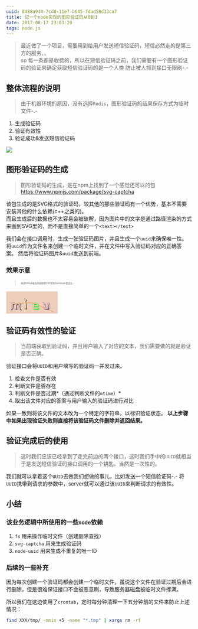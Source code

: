```yaml
---
uuid: 8488a940-7cd0-11e7-b645-fdad58d33ca7
title: 记一个node实现的图形验证码从0到1
date: 2017-08-17 23:03:29
tags: node.js
---
```


> 最近做了一个项目，需要用到给用户发送短信验证码，短信必然走的是第三方的服务。。  
> so 每一条都是收费的，所以在短信验证码之前，我们需要有一个图形验证码的验证来确定获取短信验证码的是一个人类
> 防止被人抓到接口无限刷-.-  

<!-- more -->

## 整体流程的说明

> 由于机器环境的原因，没有选择`Redis`，图形验证码的结果保存方式为临时文件-.-  

1. 生成验证码
2. 验证有效性
3. 验证成功&发送短信验证码

![](/images/generator-captcha/screenshot-1.png)

## 图形验证码的生成

> 图形验证码的生成，是在npm上找到了一个感觉还可以的包 https://www.npmjs.com/package/svg-captcha

该包生成的是SVG格式的验证码，较其他的那些验证码有一个优势，基本不需要安装其他的什么依赖(c++之类的)。  
而且生成后的数据也不太容易会被破解，因为图片中的文字是通过路径渲染的方式来画到SVG里的，而不是直接简单的一个`<text></text>`

我们会在接口调用时，生成一张验证码图片，并且生成一个`uuid`来确保唯一性。
将`uuid`作为文件名来创建一个临时文件，并在文件中写入验证码对应的正确答案。
然后将验证码图片&`uuid`发送到前端。

### 效果示意

> <span style="  font-size: 12px;transform: scale(.5, .5);display: inline-block;transform-origin: left center;">希望GitHub能支持直接把SVG写到markdown里边去-.-</span>

<svg xmlns="http://www.w3.org/2000/svg" width="140" height="60"><rect width="100%" height="100%" fill="#ecceba"></rect><path d="M16 35 C85 28,57 26,128 55" stroke="#e78e36" fill="none"></path><path fill="#795770" d="M33.85 35.76L33.83 35.74L33.78 35.69Q34.04 35.42 34.00 34.97L34.00 34.98L33.98 34.95Q33.85 34.50 33.53 34.30L33.47 34.24L33.40 34.16Q32.67 33.60 31.73 33.77L31.69 33.72L31.67 33.71Q30.61 33.78 28.85 34.96L28.89 35.00L28.78 34.89Q27.32 35.92 27.32 37.19L27.34 37.20L27.44 37.31Q27.29 38.50 27.29 42.05L27.32 42.08L27.39 42.15Q27.36 44.90 27.53 47.06L27.50 47.03L27.50 47.03Q25.59 46.96 25.59 46.96L25.60 46.97L25.54 46.91Q24.54 46.93 23.77 47.01L23.85 47.09L23.87 47.11Q24.26 44.36 24.34 41.96L24.24 41.86L24.24 41.85Q24.41 36.89 23.72 35.50L23.77 35.55L23.76 35.54Q23.50 34.95 22.89 34.63L22.86 34.60L22.99 34.73Q21.95 33.81 20.28 33.69L20.37 33.78L20.33 33.74Q18.26 33.59 17.69 35.30L17.60 35.22L17.58 35.20Q17.47 35.78 17.59 36.31L17.55 36.27L17.58 36.30Q18.26 39.22 17.89 42.19L17.98 42.29L17.91 42.21Q17.65 45.30 16.14 47.91L16.00 47.76L16.01 47.78Q14.99 48.02 12.75 48.47L12.84 48.57L12.75 48.47Q15.46 45.03 15.46 40.42L15.38 40.34L15.38 40.33Q15.31 33.98 10.98 29.45L11.04 29.51L11.02 29.49Q11.82 29.80 12.84 30.04L12.94 30.15L14.68 30.46L14.69 30.47Q15.22 31.16 16.16 32.96L16.28 33.08L16.14 32.93Q16.29 30.89 18.91 30.85L19.03 30.97L18.95 30.89Q19.25 30.99 20.31 31.07L20.27 31.03L20.29 31.05Q25.63 31.37 26.85 34.39L26.84 34.38L26.82 34.36Q28.56 31.41 33.95 30.84L33.99 30.88L33.96 30.85Q34.81 30.77 35.75 30.89L35.82 30.96L35.68 30.82Q38.03 31.01 37.87 32.68L38.04 32.85L38.00 32.81Q37.93 33.52 37.65 34.34L37.58 34.27L37.58 34.27Q36.11 37.53 36.35 41.32L36.23 41.20L36.34 41.31Q36.59 45.07 38.63 48.09L38.54 48.00L38.60 48.06Q36.71 47.59 34.75 47.35L34.84 47.44L34.78 47.38Q33.43 44.60 33.23 41.62L33.34 41.74L33.29 41.68Q33.17 38.71 33.86 35.77ZM34.50 47.75L34.67 47.92L34.55 47.80Q35.29 47.85 36.72 48.05L36.76 48.09L36.81 48.14Q37.36 48.90 38.58 50.41L38.48 50.30L38.53 50.35Q41.67 50.96 43.91 51.65L43.99 51.74L44.04 51.79Q38.50 47.42 38.21 40.45L38.24 40.48L38.34 40.57Q38.26 38.33 38.91 36.29L38.85 36.23L38.85 36.23Q39.09 35.29 39.09 34.52L39.15 34.57L39.01 34.43Q39.11 33.56 38.46 32.95L38.39 32.88L38.48 32.93L38.44 32.89Q38.40 32.23 38.32 31.70L38.47 31.86L38.46 31.84Q38.33 31.27 37.84 30.98L37.89 31.03L37.70 30.84Q37.13 30.48 36.19 30.43L36.13 30.38L36.19 30.44Q33.20 30.38 30.34 31.40L30.35 31.40L30.28 31.33Q28.15 32.06 26.88 33.56L26.86 33.55L26.96 33.64Q25.20 30.91 20.02 30.54L19.95 30.46L20.05 30.57Q19.30 30.51 18.85 30.51L18.82 30.48L18.81 30.47Q16.62 30.48 15.97 31.83L15.89 31.75L16.03 31.89Q15.65 31.31 14.92 30.16L14.97 30.22L14.97 30.22Q12.22 29.55 10.10 28.85L10.06 28.82L10.11 28.87Q15.05 33.52 15.05 40.25L15.19 40.39L15.21 40.41Q15.05 45.31 12.00 49.02L11.97 49.00L12.14 49.17Q12.62 49.00 13.15 48.92L13.03 48.80L14.11 48.65L14.17 48.71Q13.27 49.69 12.09 51.00L12.15 51.06L12.13 51.04Q13.99 50.82 17.33 50.16L17.20 50.03L17.36 50.19Q20.20 45.77 20.20 40.51L20.20 40.50L20.17 40.48Q20.04 39.49 19.96 38.59L20.04 38.67L20.02 38.66Q19.97 37.87 21.03 37.01L21.13 37.11L21.06 37.09L20.93 36.96Q21.60 36.48 22.86 36.36L22.95 36.45L22.82 36.32Q23.45 36.50 23.78 36.50L23.69 36.41L23.86 36.79L23.84 36.76Q24.11 39.64 23.98 42.17L24.01 42.20L23.91 42.10Q23.85 44.61 23.32 47.46L23.36 47.50L23.24 47.38Q24.39 47.43 24.39 47.43L24.38 47.42L24.37 47.41Q26.02 47.51 25.65 47.51L25.49 47.34L25.58 47.43Q25.61 48.00 25.57 48.49L25.52 48.43L25.46 48.38Q25.47 48.92 25.47 49.45L25.47 49.45L28.22 49.55L28.12 49.44Q29.56 49.54 30.91 49.62L30.81 49.53L30.86 49.57Q29.30 45.69 29.51 39.33L29.49 39.31L29.43 39.26Q29.38 37.98 30.65 37.17L30.83 37.35L30.73 37.25Q31.80 36.49 33.15 36.28L33.16 36.30L33.32 36.13L33.42 36.23Q32.96 38.30 32.96 40.42L32.86 40.32L33.02 40.47Q32.85 44.35 34.48 47.73ZM28.61 35.42L28.92 35.48L28.69 35.62L28.71 35.52Z"></path><path fill="#717150" d="M50.73 30.14L50.59 30.00L50.64 30.05Q51.63 30.47 53.75 30.47L53.76 30.48L53.80 38.19L53.71 38.10Q53.81 42.72 53.93 45.82L53.92 45.81L53.90 45.79Q53.58 45.71 53.17 45.71L53.04 45.59L53.16 45.71Q51.61 45.70 50.06 47.13L49.97 47.04L50.10 47.17Q50.78 38.84 50.58 29.99ZM50.65 24.35L49.47 21.53L49.58 21.64Q51.12 20.41 51.90 19.39L51.82 19.31L51.94 19.44Q53.07 21.43 54.58 23.22L54.54 23.18L54.52 23.16Q53.79 24.92 52.32 27.20L52.12 27.01L52.28 27.16Q51.29 25.81 50.68 24.38L50.76 24.46ZM49.35 47.93L49.49 48.07L49.40 47.98Q50.44 46.77 51.78 46.24L51.81 46.27L51.92 46.38Q51.86 47.05 51.74 48.52L51.67 48.45L51.63 48.42Q52.48 48.28 53.17 48.28L53.20 48.32L53.24 48.35Q55.54 48.29 57.05 50.41L56.97 50.33L57.13 50.49Q55.76 42.59 55.84 31.70L55.85 31.71L55.81 31.67Q54.99 31.87 54.09 31.99L54.03 31.93L54.10 30.00L54.13 30.03Q52.99 30.11 52.13 30.03L52.00 29.90L52.16 30.06Q51.11 29.83 50.18 29.30L50.34 29.46L50.35 29.47Q50.47 31.63 50.47 33.83L50.32 33.68L50.46 33.83Q50.46 41.37 49.52 48.10ZM52.23 27.77L52.28 27.82L52.35 27.47L52.46 27.26L52.47 27.27Q53.01 28.21 54.11 29.80L54.04 29.74L54.04 29.73Q55.53 27.27 56.96 23.48L56.92 23.44L57.00 23.52Q55.99 22.63 54.32 20.92L54.25 20.85L54.37 20.98Q54.05 20.97 53.76 21.46L53.76 21.46L53.87 21.57Q52.85 20.23 51.87 18.68L51.81 18.61L51.81 18.61Q50.35 20.46 49.08 20.83L49.06 20.80L49.08 20.82Q50.18 24.45 52.14 27.68Z"></path><path fill="#2ee52e" d="M78.81 33.88L78.84 33.91L78.80 33.87Q75.88 33.97 75.06 36.38L74.97 36.28L75.06 36.37Q74.69 37.02 74.57 37.72L74.70 37.85L74.57 37.71Q77.41 37.98 79.16 37.98L79.09 37.92L79.15 37.98Q80.83 37.90 83.60 37.78L83.75 37.92L83.61 37.78Q83.51 35.97 82.00 34.83L82.11 34.94L82.07 34.90Q80.66 33.81 78.74 33.81ZM78.86 47.31L78.82 47.27L78.89 47.34Q74.31 47.29 72.93 45.78L72.94 45.79L72.96 45.81Q72.00 44.33 71.84 40.82L71.82 40.80L71.81 40.79Q71.70 40.43 71.61 38.96L71.69 39.04L71.64 38.99Q71.57 36.59 71.57 35.82L71.52 35.77L71.63 35.88Q71.61 33.86 72.38 32.68L72.39 32.69L72.25 32.54Q73.78 31.05 76.96 31.05L76.95 31.04L78.75 31.17L78.77 31.19Q80.90 31.11 82.53 31.44L82.48 31.39L82.43 31.35Q84.66 31.86 85.72 33.17L85.74 33.18L85.78 33.22Q86.43 34.36 86.51 36.60L86.51 36.60L86.64 36.74Q86.57 37.89 86.61 40.21L86.53 40.13L86.62 40.23Q83.48 40.18 80.50 40.18L80.48 40.16L74.54 40.21L74.55 40.23Q74.70 44.95 79.07 44.70L79.02 44.66L78.96 44.59Q83.11 44.50 84.41 42.55L84.42 42.55L84.33 42.46Q85.35 43.12 87.07 44.38L86.98 44.30L87.07 44.39Q85.66 47.01 81.22 47.30L81.10 47.18L81.03 47.12Q80.34 47.24 78.87 47.32ZM81.47 49.96L81.34 49.83L81.38 49.87Q82.56 49.83 83.87 49.91L83.91 49.95L83.81 49.85Q89.06 49.97 90.04 46.99L90.08 47.03L90.10 47.05Q88.45 45.80 87.26 44.99L87.28 45.00L87.20 44.92Q87.48 44.59 87.68 44.34L87.65 44.31L87.58 44.24Q86.83 43.78 85.36 42.76L85.37 42.76L85.31 42.71Q86.43 42.73 88.63 43.05L88.81 43.23L88.76 43.18Q88.64 41.80 88.56 41.07L88.47 40.98L88.29 38.87L88.33 38.92Q88.21 36.43 87.52 34.84L87.38 34.70L87.50 34.82Q87.11 34.35 86.50 33.70L86.56 33.76L86.61 33.81Q86.48 33.52 86.23 32.90L86.06 32.73L86.05 32.72Q84.05 30.56 78.63 30.56L78.68 30.61L76.87 30.60L76.92 30.64Q73.42 30.61 71.87 32.20L71.96 32.29L71.97 32.30Q71.20 33.45 71.24 35.65L71.21 35.62L71.23 35.64Q71.28 36.68 71.41 39.08L71.29 38.97L71.46 39.13Q71.45 40.76 71.57 42.96L71.63 43.02L71.66 43.05Q71.81 45.32 72.75 46.46L72.87 46.59L72.82 46.53Q73.01 46.72 73.21 46.85L73.14 46.77L73.46 47.45L73.55 47.55Q74.28 49.42 81.33 49.82ZM79.11 44.30L78.99 44.18L79.14 44.33Q77.87 44.40 76.89 43.91L76.87 43.89L76.94 43.96Q76.77 43.43 76.57 42.70L76.54 42.67L76.51 42.63Q78.33 42.54 80.04 42.54L80.03 42.52L80.04 42.54Q81.90 42.60 83.70 42.73L83.72 42.75L83.66 42.68Q82.30 44.14 79.08 44.27ZM80.86 36.42L80.81 36.38L80.90 36.46Q81.56 36.47 82.99 36.88L82.95 36.84L83.05 37.14L83.17 37.47L83.14 37.44Q81.65 37.54 80.67 37.50L80.66 37.49L80.65 37.47Q78.18 37.42 78.14 37.42L78.27 37.54L78.24 37.51Q79.14 36.62 80.93 36.49Z"></path><path fill="#8c5d8c" d="M108.20 47.56L108.10 47.46L108.18 47.55Q105.15 47.77 103.80 47.20L103.66 47.06L103.71 47.11Q101.65 46.27 101.73 43.62L101.66 43.55L101.75 43.64Q101.95 40.05 101.95 40.66L101.94 40.65L101.98 40.69Q101.97 34.96 98.91 29.78L98.87 29.75L98.82 29.70Q101.01 30.79 103.13 31.19L103.01 31.07L103.18 31.24Q104.94 36.11 104.82 40.92L104.78 40.88L104.82 40.92Q104.69 42.54 105.58 43.84L105.46 43.72L105.47 43.73Q106.52 45.23 108.16 45.03L108.11 44.99L108.46 44.80L108.56 44.91Q109.98 44.81 110.85 44.00L110.94 44.08L110.83 43.97Q111.69 43.14 111.69 42.12L111.65 42.08L111.80 42.23Q111.75 41.93 111.71 41.73L111.61 41.63L111.62 41.65Q111.64 36.11 112.86 31.46L112.78 31.38L112.85 31.45Q113.89 31.30 114.95 31.06L114.96 31.07L117.21 30.63L117.24 30.66Q114.46 35.99 114.78 41.95L114.84 42.01L114.78 41.95Q115.03 45.29 113.19 46.52L113.07 46.39L113.03 46.35Q111.79 47.44 108.24 47.61ZM110.71 50.16L110.70 50.14L110.58 50.02Q114.38 50.28 116.34 49.46L116.39 49.51L116.39 49.52Q117.33 48.66 117.33 47.15L117.29 47.10L117.36 47.18Q117.23 46.07 116.94 44.40L117.10 44.55L116.94 44.39Q116.60 41.20 117.01 37.97L116.93 37.90L116.88 37.85Q117.32 34.49 118.83 31.56L118.91 31.64L118.89 31.62Q118.22 31.96 116.79 32.41L116.84 32.47L116.70 32.32Q117.01 31.73 117.33 31.12L117.40 31.19L117.85 29.80L117.94 29.90Q115.82 30.54 112.43 31.07L112.49 31.13L112.40 31.04Q111.23 36.31 111.39 41.78L111.29 41.68L111.41 41.80Q111.42 43.97 108.56 44.50L108.47 44.40L108.14 44.56L108.03 44.62L107.01 44.45L107.07 44.52Q106.92 43.51 106.96 42.97L106.94 42.96L106.96 42.98Q107.03 37.99 106.30 33.26L106.39 33.35L105.23 33.17L105.37 33.31Q104.73 33.21 104.16 33.08L104.08 33.00L104.11 33.03Q103.76 31.58 103.48 30.77L103.36 30.65L103.42 30.70Q100.41 30.23 98.00 28.84L98.06 28.90L98.10 28.94Q100.42 32.72 101.19 36.35L101.21 36.37L101.12 36.28Q101.72 38.72 101.56 42.47L101.42 42.34L101.46 42.37Q101.56 42.59 101.48 43.78L101.37 43.66L101.46 43.76Q101.35 46.34 102.82 47.36L102.72 47.26L102.73 47.28Q103.08 49.62 110.58 50.03Z"></path></svg>

## 验证码有效性的验证

> 当前端获取到验证码，并且用户输入了对应的文本，我们需要做的就是验证是否正确。

验证接口会将`UUID`和用户填写的验证码一并发过来。

1. 检查文件是否有效
  1. 判断文件是否存在
  2. 判断文件是否过期*（通过判断文件的`mtime`）*
2. 取出该文件对应的答案与用户输入的验证码进行对比

如果一致则将该文件的文本改为一个特定的字符串，以标识验证状态。
**以上步骤中如果出现验证失败则直接将该验证码文件删除并返回结果。**

## 验证完成后的使用

> 这时我们应该已经拿到了走完前边的两个接口，这时我们手中的`UUID`就相当于是发送短信验证码接口调用的一个钥匙，当然是一次性的。

我们就可以拿着这个`UUID`去做我们想做的事儿，比如发送一个短信验证码-.-
将`UUID`携带到请求的参数中，server就可以通过该`UUID`来判断请求的有效性。

## 小结

### 该业务逻辑中所使用的一些`node`依赖

1. `fs` 用来操作临时文件（创建删除查找）
2. `svg-captcha` 用来生成验证码
3. `node-uuid` 用来生成不重复的唯一ID

### 后续的一些补充

因为每次创建一个验证码都会创建一个临时文件，虽说这个文件在验证过期后会进行删除，但是很难保证接口不会被恶意刷，导致服务器磁盘被临时文件撑满。

所以我们在这边使用了`crontab`，定时每分钟清理一下五分钟前的文件来防止上述情况：

```bash
find XXX/tmp/ -mmin +5 -name "*.tmp" | xargs rm -rf
```
